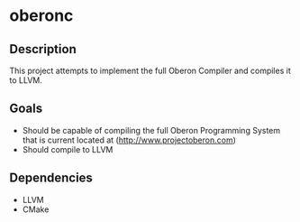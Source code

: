 # oberonc

## Description

This project attempts to implement the full Oberon Compiler and compiles it
to LLVM.

## Goals

- Should be capable of compiling the full Oberon Programming System that
is current located at (http://www.projectoberon.com)
- Should compile to LLVM

## Dependencies
- LLVM
- CMake

